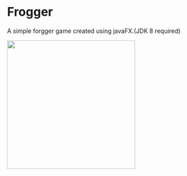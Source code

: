 # Frogger

A simple forgger game created using javaFX.(JDK 8 required)

<img src="https://github.com/razibsarkerleo/javafxfrogger/blob/c5be4f7c418b29bde09839612eb8fedf5e959eb3/screenshots/frogger.giff" width="300">
